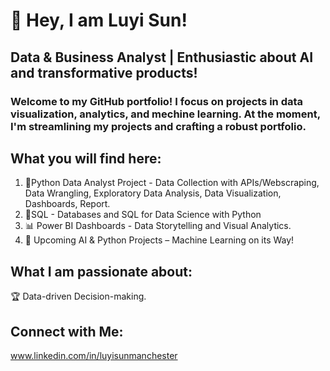 # 👋 Hey, I am Luyi Sun! 
## Data &amp; Business Analyst | Enthusiastic about AI and transformative products!


### Welcome to my GitHub portfolio! I focus on projects in data visualization, analytics, and mechine learning. At the moment, I'm streamlining my projects and crafting a robust portfolio.

## What you will find here:
1. 🚀Python Data Analyst Project - Data Collection with APIs/Webscraping, Data Wrangling, Exploratory Data Analysis, Data Visualization, Dashboards, Report.
2. 📌SQL - Databases and SQL for Data Science with Python
3. 📊 Power BI Dashboards - Data Storytelling and Visual Analytics.
4. 🏩 Upcoming AI & Python Projects – Machine Learning on its Way!

## What I am passionate about:
🏆 Data-driven Decision-making.

## Connect with Me:
www.linkedin.com/in/luyisunmanchester
